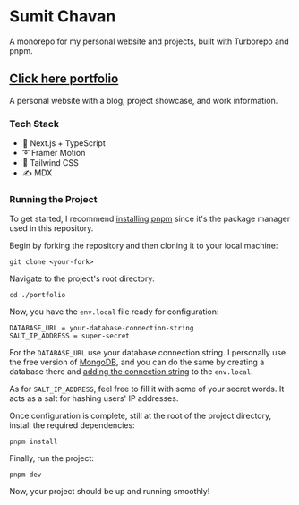 <div>
  <h1>
    Sumit Chavan

  </h1>
</div>

A monorepo for my personal website and projects, built with Turborepo and pnpm.

## [Click here portfolio](https://sumit--portfoliio-zeta.vercel.app/)


A personal website with a blog, project showcase, and work information.

### Tech Stack

- 🚀 Next.js + TypeScript
- ➰ Framer Motion
- 🍃 Tailwind CSS
- ✍ MDX

### Running the Project

To get started, I recommend [installing pnpm](https://pnpm.io/installation) since it's the package manager used in this repository.

Begin by forking the repository and then cloning it to your local machine:

```
git clone <your-fork>
```

Navigate to the project's root directory:

```
cd ./portfolio
```

Now, you have the `env.local` file ready for configuration:

```
DATABASE_URL = your-database-connection-string
SALT_IP_ADDRESS = super-secret
```

For the `DATABASE_URL` use your database connection string. I personally use the free version of [MongoDB](https://www.mongodb.com/), and you can do the same by creating a database there and [adding the connection string](https://www.mongodb.com/basics/mongodb-connection-string) to the `env.local`.

As for `SALT_IP_ADDRESS`, feel free to fill it with some of your secret words. It acts as a salt for hashing users' IP addresses.

Once configuration is complete, still at the root of the project directory, install the required dependencies:

```
pnpm install
```

Finally, run the project:

```
pnpm dev
```

Now, your project should be up and running smoothly!
